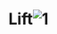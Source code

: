 # Lift![1](https://user-images.githubusercontent.com/108763119/180831305-bd99c645-2a17-4707-87fb-cbe6f67864c0.jpg)
